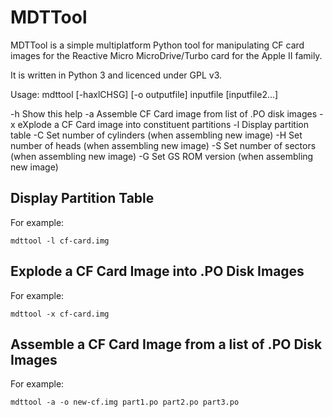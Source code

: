 # MDTTool

MDTTool is a simple multiplatform Python tool for manipulating CF card images
for the Reactive Micro MicroDrive/Turbo card for the Apple II family.

It is written in Python 3 and licenced under GPL v3.

Usage:
  mdttool [-haxlCHSG] [-o outputfile] inputfile [inputfile2...]

  -h  Show this help
  -a  Assemble CF Card image from list of .PO disk images
  -x  eXplode a CF Card image into constituent partitions
  -l  Display partition table
  -C  Set number of cylinders (when assembling new image)
  -H  Set number of heads (when assembling new image)
  -S  Set number of sectors (when assembling new image)
  -G  Set GS ROM version (when assembling new image)

## Display Partition Table

For example:
```
mdttool -l cf-card.img
```

## Explode a CF Card Image into .PO Disk Images

For example:
```
mdttool -x cf-card.img
```

## Assemble a CF Card Image from a list of .PO Disk Images

For example:
```
mdttool -a -o new-cf.img part1.po part2.po part3.po
```

